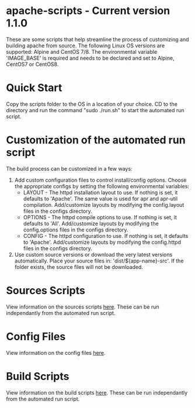 # apache-scripts - Current version 1.1.0
These are some scripts that help streamline the process of customizing and building apache from source. The following Linux OS versions are supported: Alpine and CentOS 7/8. The environmental variable 'IMAGE_BASE' is required and needs to be declared and set to Alpine, CentOS7 or CentOS8.

# Quick Start
Copy the scripts folder to the OS in a location of your choice. CD to the directory and run the command "sudo ./run.sh" to start the automated run script. 

# Customization of the automated run script
The build process can be customized in a few ways:<br/>
<ol>
    <li>
        Add custom configuration files to control install/config options. Choose the appropriate configs by setting the following environmental variables:
        <ul>
            <li>
                LAYOUT - The httpd installation layout to use. If nothing is set, it defaults to 'Apache'. The same value is used for apr and apr-util compilation. Add/customize layouts by modifying the config.layout files in the configs directory.
            </li>
            <li>
                OPTIONS - The httpd compile options to use. If nothing is set, it defaults to 'All'. Add/customize layouts by modifying the config.options files in the configs directory.
            </li>
            <li>
                CONFIG - The httpd configuration to use. If nothing is set, it defaults to 'Apache'. Add/customize layouts by modifying the config.httpd files in the configs directory.
            </li>
        </ul>
    </li>
    <li>
        Use custom source versions or download the very latest versions automatically. Place your source files in: 'dist/${app-name}-src'. If the folder exists, the source files will not be downloaded.
    </li>
</ol>

# Sources Scripts
View information on the sources scripts [here](docs/SOURCES.md). These can be run independantly from the automated run script.

# Config Files
View information on the config files [here](docs/CONFIGS.md).

# Build Scripts
View information on the build scripts [here](docs/BUILD.md). These can be run independantly from the automated run script.